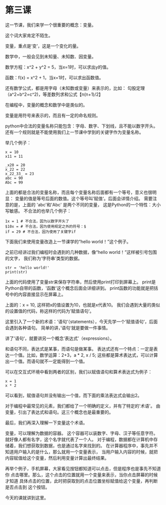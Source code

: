 
# 第三课

这一节课，我们来学一个很重要的概念：变量。

这个词大家肯定不陌生。

变量，重点是‘变’，这是一个变化的量。

数学中，一般会见到未知量、未知数、因变量。

数学方程：x^2 + y^2 = 5，当x=1时，可以求出y的值。

函数：f(x) = x^2 + 1，当x=1时，可以求出函数值。

还有数学公式，都是用字母（未知数或变量）来表示的，比如：
勾股定理（a^2+b^2=c^2)，等差数列求和公式【n(n+1)/2】

在编程中，变量的概念和数学中是类似的。

变量是用符号来表示的，而且有一定的命名规则。

python中合法的变量名称只能包含：字母、数字、下划线，且不能以数字开头。
还有一个规则就是不能使用我们上一节课中学到的关键字作为变量名称。

举几个例子：
```
x = 10
x11 = 11

_x20 = 20
x_22 = 22
x_22_33_ = 23
abc = 90
Abc = 99 
```
上面的都是合法的变量名称，而且每个变量名称后面都有一个等号，意义也很明显：
变量的值是等号后面的数值。这个等号叫’赋值‘。后面会详情介绍。
需要注意的是，上面的 'abc'和'Abc' 是两个不同的变量，
这是Python的一个特性：大小写敏感。
不合法的也举几个例子：

```
1x = 1 # 不合法，因为以数字开头了
$10x = # 不合法，因为使用规定之外的符号：$
if = 29 # 不合法，因为使用了关键字if
```

下面我们来使用变量改造上一节课学的“hello world！”这个例子。

之前已经讲过我们编程时会遇到的几种数据，像“hello world！”这样被引号包围的文字，
我们称为‘字符串’类型的数据。

```
str = 'hello world!'
print(str)
```
上面的代码使用了变量str来保存字符串，然后使用print打印到屏幕上。
print是Python自带的函数，'函数'这个概念后面会详细讲到。
print函数的功能就是把括号中的内容直接显示在屏幕上。


上面的：x = 10, 这样把x的值设置为10，也就是x代表10。
我们会遇到大量的类似的设置值的代码，称这样的代码为’赋值语句‘。

这里引入了一个新的术语：’语句‘（statements），今天先学一个’赋值语句‘，后面会遇到各种语句。
简单的讲，’语句‘就是要做一件事情。

讲了’语句‘，就要讲另一个概念‘表达式’（expressions）。

和语句不同，表达式是某事，而语句是做某事。
表达式还有一个特点：一定是表达一个值。比如，数学运算：2+3，a * 2, x / 5;
这些都是算术表达式，可以计算出一个值。而语句就不一定能得到一个值。

可以在交互式环境中看到两者的区别，我们以赋值语句和算术表达式为例子：

```
x = 1
x * 2
```

可以看到，赋值语句并没有输出一个值，而下面的乘法表达式会输出2。

对于编程中最常见的元素，我们都给了一个明确的定义，并有了特定的'术语'。
由变量，引出了表达式和语句。这三个概念也是最重要的。

最后，我们再深入理解一下变量这个术语。

变量，可以理解为数据的容器。
这个容器可以装数字、字母、汉子等任意字符。
就好像人都有名字，这个名字就代表了一个人。
对于编程，数据都在计算机中存储着，我们想获取到数据，也是通过名字来找到的。
在计算器程序中，事先并不知道用户输入的是什么，那么就用一个变量表示，
当用户输入内容的时候，就把内容赋值给这个变量，然后利用变量计算出最终结果。

再举个例子，手机屏幕，大家看见按钮都知道可以点击，但是程序也是事先不知道你
点击哪里。那么，这个点击的位置就用一个变量来表示，当你点击屏幕的时候才知道
具体点击的位置，此时把获取到的点击位置坐标赋值给这个变量，再判断是否点击到
这个按钮。


今天的课就讲到这里。













